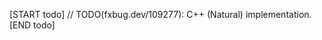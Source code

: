 <!-- TODO(fxbug.dev/109277): Remove this file once this impl is done. -->

[START todo]
// TODO(fxbug.dev/109277): C++ (Natural) implementation.
[END todo]
